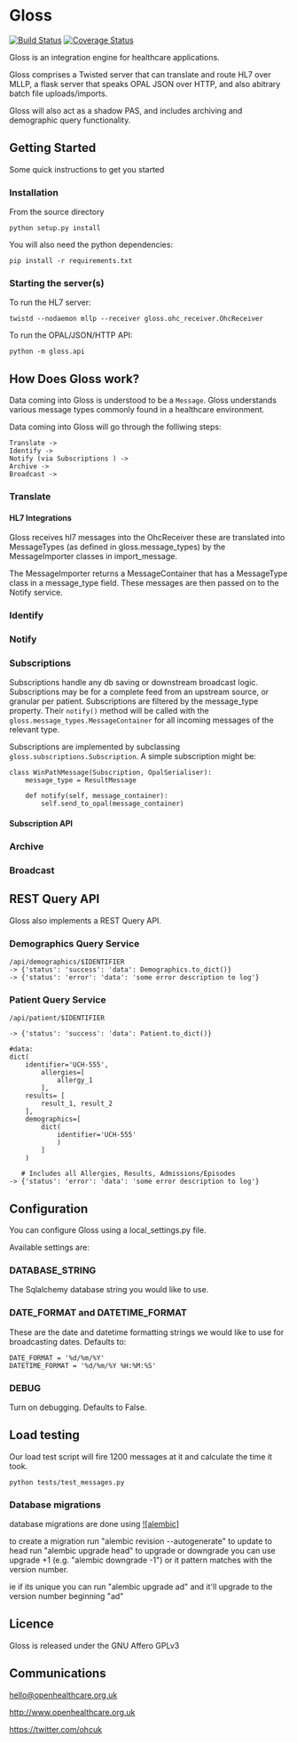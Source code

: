 # Gloss

[![Build Status](https://travis-ci.org/openhealthcare/gloss.svg?branch=master)](https://travis-ci.org/openhealthcare/gloss)
[![Coverage Status](https://coveralls.io/repos/github/openhealthcare/gloss/badge.svg?branch=master)](https://coveralls.io/github/openhealthcare/gloss?branch=master)

Gloss is an integration engine for healthcare applications.

Gloss comprises a Twisted server that can translate and route HL7 over MLLP, a
flask server that speaks OPAL JSON over HTTP, and also abitrary batch file
uploads/imports.

Gloss will also act as a shadow PAS, and includes archiving and demographic
query functionality.

## Getting Started

Some quick instructions to get you started

### Installation

From the source directory

    python setup.py install

You will also need the python dependencies:

    pip install -r requirements.txt

### Starting the server(s)

To run the HL7 server:

    twistd --nodaemon mllp --receiver gloss.ohc_receiver.OhcReceiver

To run the OPAL/JSON/HTTP API:

    python -m gloss.api

## How Does Gloss work?

Data coming into Gloss is understood to be a `Message`. Gloss understands various
message types commonly found in a healthcare environment.

Data coming into Gloss will go through the folliwing steps:

    Translate ->
    Identify ->
    Notify (via Subscriptions ) ->
    Archive ->
    Broadcast ->

### Translate

#### HL7 Integrations

Gloss receives hl7 messages into the OhcReceiver
these are translated into MessageTypes (as defined in gloss.message_types) by
the MessageImporter classes in import_message.

The MessageImporter returns a MessageContainer that has a MessageType class in
a message_type field. These messages are then passed on to the Notify service.

### Identify

### Notify

### Subscriptions

Subscriptions handle any db saving or downstream broadcast logic. Subscriptions may be
for a complete feed from an upstream source, or granular per patient. Subscriptions are
filtered by the message_type property. Their `notify()` method will be called with the
`gloss.message_types.MessageContainer` for all incoming messages of the relevant type.

Subscriptions are implemented by subclassing `gloss.subscriptions.Subscription`. A simple
subscription might be:


    class WinPathMessage(Subscription, OpalSerialiser):
        message_type = ResultMessage

        def notify(self, message_container):
            self.send_to_opal(message_container)

#### Subscription API

### Archive

### Broadcast

## REST Query API

Gloss also implements a REST Query API.

### Demographics Query Service

    /api/demographics/$IDENTIFIER
    -> {'status': 'success': 'data': Demographics.to_dict()}
    -> {'status': 'error': 'data': 'some error description to log'}

### Patient Query Service

    /api/patient/$IDENTIFIER

    -> {'status': 'success': 'data': Patient.to_dict()}

    #data:
    dict(
        identifier='UCH-555',
            allergies=[
                allergy_1
            ],
        results= [
            result_1, result_2
        ],
        demographics=[
            dict(
                identifier='UCH-555'
                )
            ]
        )

       # Includes all Allergies, Results, Admissions/Episodes
    -> {'status': 'error': 'data': 'some error description to log'}


## Configuration

You can configure Gloss using a local_settings.py file.

Available settings are:

### DATABASE_STRING

The Sqlalchemy database string you would like to use.

### DATE_FORMAT and DATETIME_FORMAT

These are the date and datetime formatting strings we would like to use for broadcasting
dates. Defaults to:

    DATE_FORMAT = '%d/%m/%Y'
    DATETIME_FORMAT = '%d/%m/%Y %H:%M:%S'

### DEBUG

Turn on debugging. Defaults to False.

## Load testing

Our load test script will fire 1200 messages at it and calculate the time it took.

    python tests/test_messages.py

### Database migrations

database migrations are done using [![alembic]](http://alembic.readthedocs.org/)

to create a migration run "alembic revision --autogenerate"
to update to head run "alembic upgrade head"
to upgrade or downgrade you can use upgrade +1 (e.g. "alembic downgrade -1") or it pattern matches with the version number.

ie if its unique you can run "alembic upgrade ad" and it'll upgrade to the version number beginning
"ad"

## Licence

Gloss is released under the GNU Affero GPLv3

## Communications

hello@openhealthcare.org.uk

http://www.openhealthcare.org.uk

https://twitter.com/ohcuk
